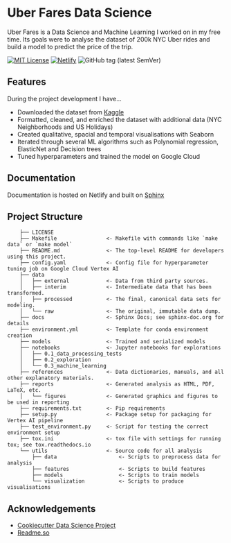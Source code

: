 # Uber Fares Data Science

Uber Fares is a Data Science and Machine Learning I worked on in my free time. Its goals were to analyse the dataset of 200k NYC Uber rides and build a model to predict the price of the trip.

[![MIT License](https://img.shields.io/github/license/mmykhaylov/uber-fares)](https://github.com/mmykhaylov/uber-fares/blob/main/LICENSE)
[![Netlify](https://img.shields.io/netlify/2da9b75f-d673-4a74-bedf-b3f18117d9bf)](https://app.netlify.com/sites/uber-fares-docs/deploys)
![GitHub tag (latest SemVer)](https://img.shields.io/github/v/tag/mmykhaylov/uber-fares?sort=semver)



## Features

During the project development I have...

- Downloaded the dataset from [Kaggle](https://www.kaggle.com/yasserh/uber-fares-dataset/code/)
- Formatted, cleaned, and enriched the dataset with additional data (NYC Neighborhoods and US Holidays)
- Created qualitative, spacial and temporal visualisations with Seaborn
- Iterated through several ML algorithms such as Polynomial regression, ElasticNet and Decision trees
- Tuned hyperparameters and trained the model on Google Cloud


## Documentation

Documentation is hosted on Netlify and built on [Sphinx](https://uber-fares-docs.netlify.app/)


## Project Structure
```
    ├── LICENSE
    ├── Makefile                <- Makefile with commands like `make data` or `make model`
    ├── README.md               <- The top-level README for developers using this project.
    ├── config.yaml             <- Config file for hyperparameter tuning job on Google Cloud Vertex AI
    ├── data
    │   ├── external            <- Data from third party sources.
    │   ├── interim             <- Intermediate data that has been transformed.
    │   ├── processed           <- The final, canonical data sets for modeling.
    │   └── raw                 <- The original, immutable data dump.
    ├── docs                    <- Sphinx Docs; see sphinx-doc.org for details
    ├── environment.yml         <- Template for conda environment creation
    ├── models                  <- Trained and serialized models
    ├── notebooks               <- Jupyter notebooks for explorations
    │   ├── 0.1_data_processing_tests 
    │   ├── 0.2_exploration
    │   └── 0.3_machine_learning
    ├── references              <- Data dictionaries, manuals, and all other explanatory materials.
    ├── reports                 <- Generated analysis as HTML, PDF, LaTeX, etc.
    │   └── figures             <- Generated graphics and figures to be used in reporting
    ├── requirements.txt        <- Pip requirements
    ├── setup.py                <- Package setup for packaging for Vertex AI pipeline
    ├── test_environment.py     <- Script for testing the correct environment setup
    ├── tox.ini                 <- tox file with settings for running tox; see tox.readthedocs.io
    └── utils                   <- Source code for all analysis
        ├── data                    <- Scripts to preprocess data for analysis
        ├── features                <- Scripts to build features
        ├── models                  <- Scripts to train models
        └── visualization           <- Scripts to produce visualisations 
```
## Acknowledgements

 - [Cookiecutter Data Science Project](https://drivendata.github.io/cookiecutter-data-science/)
 - [Readme.so](https://readme.so/)
 